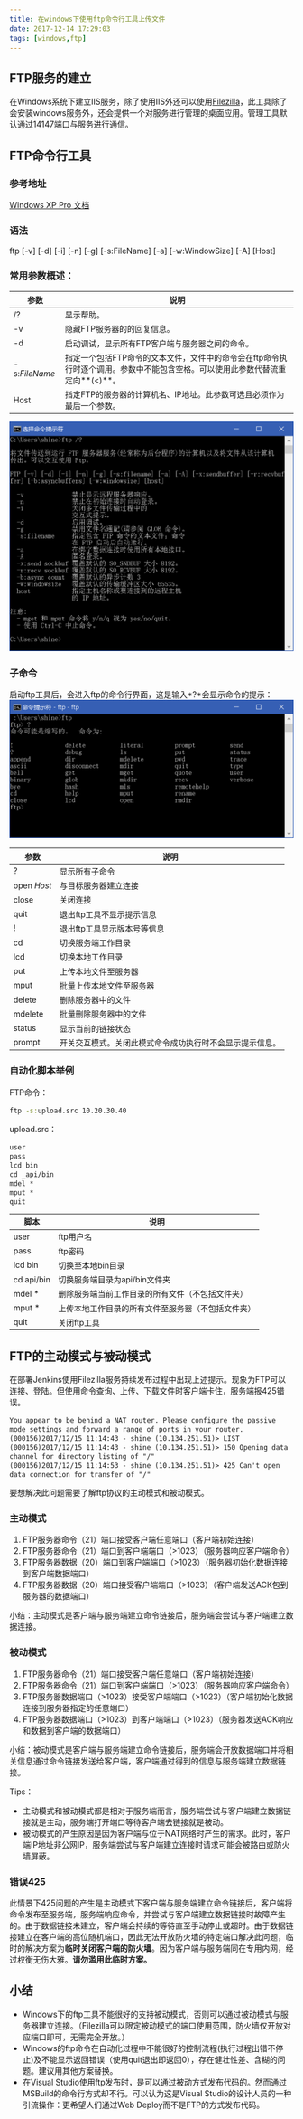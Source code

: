 ```yaml
---
title: 在windows下使用ftp命令行工具上传文件
date: 2017-12-14 17:29:03
tags: [windows,ftp]
---
```

## FTP服务的建立
在Windows系统下建立IIS服务，除了使用IIS外还可以使用[Filezilla](https://filezilla-project.org/)，此工具除了会安装windows服务外，还会提供一个对服务进行管理的桌面应用。管理工具默认通过14147端口与服务进行通信。

## FTP命令行工具
### 参考地址
[Windows XP Pro 文档](https://www.microsoft.com/resources/documentation/windows/xp/all/proddocs/en-us/ftp.mspx?mfr=true)

### 语法
ftp [-v] [-d] [-i] [-n] [-g] [-s:FileName] [-a] [-w:WindowSize] [-A] [Host]

### 常用参数概述：
|参数|说明|
|---|---|
|/?|显示帮助。|
|-v|隐藏FTP服务器的的回复信息。|
|-d|启动调试，显示所有FTP客户端与服务器之间的命令。|
|-s:*FileName*|指定一个包括FTP命令的文本文件，文件中的命令会在ftp命令执行时逐个调用。参数中不能包含空格。可以使用此参数代替流重定向**(<)**。|
|Host|指定FTP的服务器的计算机名、IP地址。此参数可选且必须作为最后一个参数。|
![FTP工具参数](ftp-command-in-windows/ftp_help.png)

### 子命令
启动ftp工具后，会进入ftp的命令行界面，这是输入*?*会显示命令的提示：
![FTP工具参数](ftp-command-in-windows/ftp_subcommand_help.png)

|参数|说明|
|---|---|
|?|显示所有子命令|
|open *Host*|与目标服务器建立连接|
|close|关闭连接|
|quit|退出ftp工具不显示提示信息|
|!|退出ftp工具显示版本号等信息|
|cd|切换服务端工作目录|
|lcd|切换本地工作目录|
|put|上传本地文件至服务器|
|mput|批量上传本地文件至服务器|
|delete|删除服务器中的文件|
|mdelete|批量删除服务器中的文件|
|status|显示当前的链接状态|
|prompt|开关交互模式。关闭此模式命令成功执行时不会显示提示信息。|

### 自动化脚本举例
FTP命令：
``` cmd
ftp -s:upload.src 10.20.30.40
```
upload.src：
``` plain
user
pass
lcd bin
cd _api/bin
mdel *
mput *
quit
```

|脚本|说明|
|---|---|
|user|ftp用户名|
|pass|ftp密码|
|lcd bin|切换至本地bin目录|
|cd api/bin|切换服务端目录为api/bin文件夹
|mdel *|删除服务端当前工作目录的所有文件（不包括文件夹）|
|mput *|上传本地工作目录的所有文件至服务器（不包括文件夹）|
|quit|关闭ftp工具|

## FTP的主动模式与被动模式
在部署Jenkins使用Filezilla服务持续发布过程中出现上述提示。现象为FTP可以连接、登陆。但使用命令查询、上传、下载文件时客户端卡住，服务端报425错误。
``` plain
You appear to be behind a NAT router. Please configure the passive mode settings and forward a range of ports in your router.
(000156)2017/12/15 11:14:43 - shine (10.134.251.51)> LIST
(000156)2017/12/15 11:14:43 - shine (10.134.251.51)> 150 Opening data channel for directory listing of "/"
(000156)2017/12/15 11:14:53 - shine (10.134.251.51)> 425 Can't open data connection for transfer of "/"
```
要想解决此问题需要了解ftp协议的主动模式和被动模式。

### 主动模式
1. FTP服务器命令（21）端口接受客户端任意端口（客户端初始连接）
1. FTP服务器命令（21）端口到客户端端口（>1023）（服务器响应客户端命令）
1. FTP服务器数据（20）端口到客户端端口（>1023）（服务器初始化数据连接到客户端数据端口）
1. FTP服务器数据（20）端口接受客户端端口（>1023）（客户端发送ACK包到服务器的数据端口）

小结：主动模式是客户端与服务端建立命令链接后，服务端会尝试与客户端建立数据连接。

### 被动模式
1. FTP服务器命令（21）端口接受客户端任意端口（客户端初始连接）
1. FTP服务器命令（21）端口到客户端端口（>1023）（服务器响应客户端命令）
1. FTP服务器数据端口（>1023）接受客户端端口（>1023）（客户端初始化数据连接到服务器指定的任意端口）
1. FTP服务器数据端口（>1023）到客户端端口（>1023）（服务器发送ACK响应和数据到客户端的数据端口）

小结：被动模式是客户端与服务端建立命令链接后，服务端会开放数据端口并将相关信息通过命令链接发送给客户端，客户端通过得到的信息与服务端建立数据链接。

Tips：
* 主动模式和被动模式都是相对于服务端而言，服务端尝试与客户端建立数据链接就是主动，服务端打开端口等待客户端去链接就是被动。
* 被动模式的产生原因是因为客户端与位于NAT网络时产生的需求。此时，客户端IP地址非公网IP，服务端尝试与客户端建立连接时请求可能会被路由或防火墙屏蔽。

### 错误425
此情景下425问题的产生是主动模式下客户端与服务端建立命令链接后，客户端将命令发布至服务端，服务端响应命令，并尝试与客户端建立数据链接时故障产生的。由于数据链接未建立，客户端会持续的等待直至手动停止或超时。由于数据链接建立在客户端的高位随机端口，因此无法开放防火墙的特定端口解决此问题，临时的解决方案为**临时关闭客户端的防火墙**。因为客户端与服务端同在专用内网，经过权衡无伤大雅。**请勿滥用此临时方案。**

## 小结
* Windows下的ftp工具不能很好的支持被动模式，否则可以通过被动模式与服务器建立连接。（Filezilla可以限定被动模式的端口使用范围，防火墙仅开放对应端口即可，无需完全开放。）
* Windows的ftp命令在自动化过程中不能很好的控制流程(执行过程出错不停止)及不能显示返回错误（使用quit退出即返回0），存在健壮性差、含糊的问题。建议用其他方案替换。
* 在Visual Studio使用ftp发布时，是可以通过被动方式发布代码的。然而通过MSBuild的命令行方式却不行。可以认为这是Visual Studio的设计人员的一种引流操作：更希望人们通过Web Deploy而不是FTP的方式发布代码。